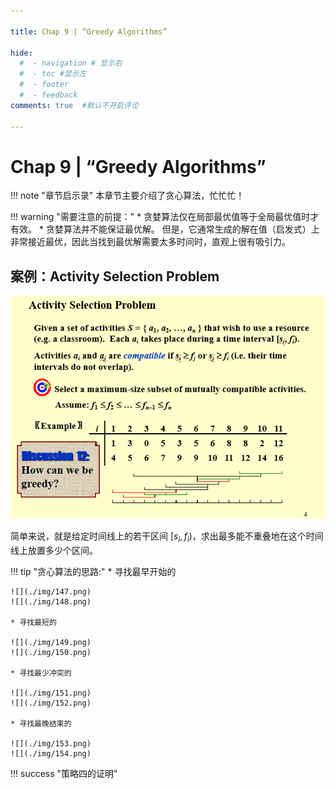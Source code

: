 ```yaml
---

title: Chap 9 | “Greedy Algorithms”

hide:
  #  - navigation # 显示右
  #  - toc #显示左
  #  - footer
  #  - feedback  
comments: true  #默认不开启评论

---
```

<h1 id="欢迎">Chap 9 | “Greedy Algorithms”</h1>
!!! note "章节启示录"
    本章节主要介绍了贪心算法，忙忙忙！
  
!!! warning "需要注意的前提："
    * 贪婪算法仅在局部最优值等于全局最优值时才有效。
    * 贪婪算法并不能保证最优解。 但是，它通常生成的解在值（启发式）上非常接近最优，因此当找到最优解需要太多时间时，直观上很有吸引力。

## 案例：Activity Selection Problem

![](./img/146.png)

简单来说，就是给定时间线上的若干区间 $[s_i,f_i)$，求出最多能不重叠地在这个时间线上放置多少个区间。

!!! tip "贪心算法的思路:"
    * 寻找最早开始的  
  
    ![](./img/147.png)  
    ![](./img/148.png)

    * 寻找最短的  
  
    ![](./img/149.png)  
    ![](./img/150.png)

    * 寻找最少冲突的  
  
    ![](./img/151.png)  
    ![](./img/152.png)

    * 寻找最晚结束的  
  
    ![](./img/153.png)  
    ![](./img/154.png)

!!! success "策略四的证明"
